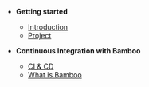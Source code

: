 - **Getting started**
  - [Introduction](/)
  - [Project](/project)

- **Continuous Integration with Bamboo**
  - [CI & CD](/bamboo/intro-ci-cd)
  - [What is Bamboo](/bamboo/introduction)